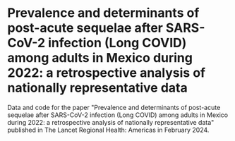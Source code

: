 # Prevalence and determinants of post-acute sequelae after SARS-CoV-2 infection (Long COVID) among adults in Mexico during 2022: a retrospective analysis of nationally representative data

Data and code for the paper "Prevalence and determinants of post-acute sequelae after SARS-CoV-2 infection (Long COVID) among adults in Mexico during 2022: a retrospective analysis of nationally representative data" published in The Lancet Regional Health: Americas in February 2024.
